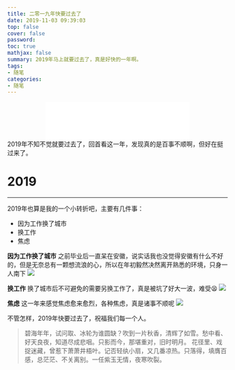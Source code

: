 ```yaml
---
title: 二零一九年快要过去了
date: 2019-11-03 09:39:03
top: false
cover: false
password:
toc: true
mathjax: false
summary: 2019年马上就要过去了，真是好快的一年啊。
tags:
- 随笔
categories:
- 随笔
---
```


<div align="middle"><iframe frameborder="no" border="0" marginwidth="0" marginheight="0" width=330 height=86 src="//music.163.com/outchain/player?type=2&id=421091290&auto=1&height=66" muted="muted"></iframe></div>
2019年不知不觉就要过去了，回首看这一年，发现真的是百事不顺啊，但好在挺过来了。

# 2019
---
2019年也算是我的一个小转折吧，主要有几件事：
* 因为工作换了城市
* 换工作
* 焦虑

**因为工作换了城市** 之前毕业后一直呆在安徽，说实话我也没觉得安徽有什么不好的，但是无奈总有一颗想流浪的心，所以在年初毅然决然离开熟悉的环境，只身一人南下
![](3.jpg)

**换工作** 换了城市后不可避免的需要另换工作了，真是被坑了好大一波，难受😫
![](2.jpg)

**焦虑** 这一年来感觉焦虑愈来愈烈，各种焦虑，真是诸事不顺呢
![](1.jpg)

不管怎样，2019年快要过去了，祝福我们每一个人。


> 碧海年年，试问取、冰轮为谁圆缺？吹到一片秋香，清辉了如雪。愁中看、好天良夜，知道尽成悲咽。只影而今，那堪重对，旧时明月。
花径里、戏捉迷藏，曾惹下萧萧井梧叶。记否轻纨小扇，又几番凉热。只落得，填膺百感，总茫茫、不关离别。一任紫玉无情，夜寒吹裂。 